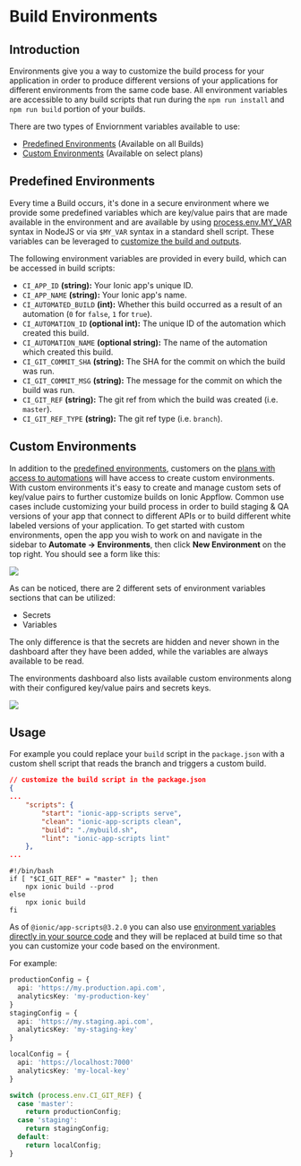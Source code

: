 # Build Environments

## Introduction

Environments give you a way to customize the build process for your application in order to produce different versions
of your applications for different environments from the same code base. All environment variables are accessible to
any build scripts that run during the `npm run install` and `npm run build` portion of your builds.

There are two types of Enviornment variables available to use:
* [Predefined Environments](#predefined-environments) (Available on all Builds)
* [Custom Environments](#custom-environments) (Available on select plans)

## Predefined Environments

Every time a Build occurs, it's done in a secure environment where we provide
some predefined variables which are key/value pairs that are made available in
the environment and are available by using
[process.env.MY_VAR](https://nodejs.org/docs/latest-v8.x/api/process.html#process_process_env) syntax
in NodeJS or via `$MY_VAR` syntax in a standard shell script.
These variables can be leveraged to [customize the build and outputs](#example-environment-usage).

The following environment variables are provided in every build, which can be accessed in build scripts:

* `CI_APP_ID` **(string):** Your Ionic app's unique ID.
* `CI_APP_NAME` **(string):** Your Ionic app's name.
* `CI_AUTOMATED_BUILD` **(int):** Whether this build occurred as a result of an automation (`0` for `false`, `1` for `true`).
* `CI_AUTOMATION_ID` **(optional int):** The unique ID of the automation which created this build.
* `CI_AUTOMATION_NAME` **(optional string):** The name of the automation which created this build.
* `CI_GIT_COMMIT_SHA` **(string):** The SHA for the commit on which the build was run.
* `CI_GIT_COMMIT_MSG` **(string):** The message for the commit on which the build was run.
* `CI_GIT_REF` **(string):** The git ref from which the build was created (i.e. `master`).
* `CI_GIT_REF_TYPE` **(string):** The git ref type (i.e. `branch`).

## Custom Environments

In addition to the [predefined environments](#predefined-environments), customers on the [plans with access to automations](/pricing)
will have access to create custom environments.
With custom environments it's easy to create and manage custom sets of key/value pairs
to further customize builds on Ionic Appflow. Common use cases include customizing your build process
in order to build staging & QA versions of your app that connect to different APIs
or to build different white labeled versions of your application.
To get started with custom environments, open the app you wish to work on and navigate in the sidebar to
**Automate -> Environments**, then click **New Environment** on the top right. You should see a form like this:

<img src="/img/pro/ss-environments-create.png" class="browser" />

As can be noticed, there are 2 different sets of environment variables sections that can be utilized:
* Secrets
* Variables

The only difference is that the secrets are hidden and never shown in the dashboard after they have been added, while
the variables are always available to be read.

The environments dashboard also lists available custom environments along with their configured key/value pairs and secrets keys.

<img src="/img/pro/ss-environments-list.png" class="browser" />


## Usage
For example you could replace your `build` script in the `package.json` with a custom shell script that
reads the branch and triggers a custom build.

```json
// customize the build script in the package.json
{
...
    "scripts": {
        "start": "ionic-app-scripts serve",
        "clean": "ionic-app-scripts clean",
        "build": "./mybuild.sh",
        "lint": "ionic-app-scripts lint"
    },
...
```

```
#!/bin/bash
if [ "$CI_GIT_REF" = "master" ]; then
    npx ionic build --prod
else
    npx ionic build
fi
```

As of `@ionic/app-scripts@3.2.0` you can also use
[environment variables directly in your source code](https://github.com/ionic-team/ionic-app-scripts#environments)
and they will be replaced at build time so that you can customize your code based on the environment.

For example:

```typescript
productionConfig = {
  api: 'https://my.production.api.com',
  analyticsKey: 'my-production-key'
}
stagingConfig = {
  api: 'https://my.staging.api.com',
  analyticsKey: 'my-staging-key'
}

localConfig = {
  api: 'https://localhost:7000'
  analyticsKey: 'my-local-key'
}

switch (process.env.CI_GIT_REF) {
  case 'master':
    return productionConfig;
  case 'staging':
    return stagingConfig;
  default:
    return localConfig;
}
```
